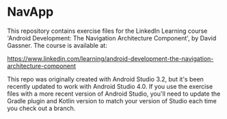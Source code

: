 # NavApp
This repository contains exercise files for the LinkedIn Learning course 
'Android Development: The Navigation Architecture Component', by David Gassner. The course is available at:

https://www.linkedin.com/learning/android-development-the-navigation-architecture-component

This repo was originally created with Android Studio 3.2, but it's been recently updated to work with 
Android Studio 4.0. If you use the exercise files with a more recent version of Android Studio, you'll need to update
the Gradle plugin and Kotlin version to match your version of Studio each time you check out a branch.
